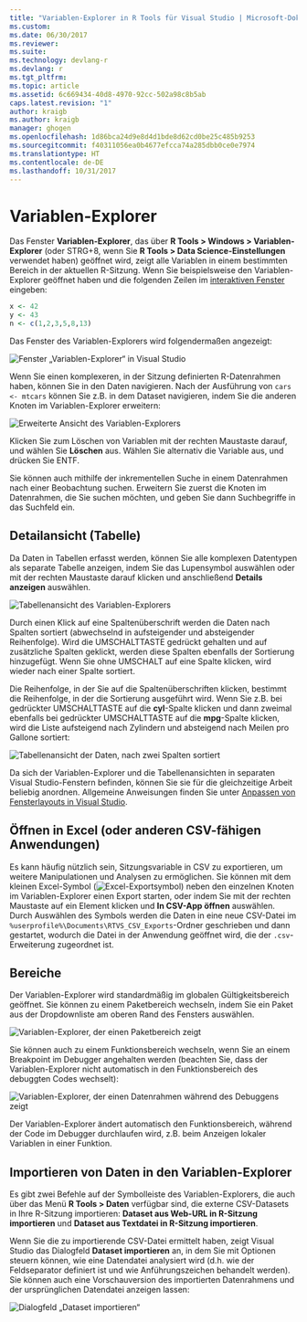 ```yaml
---
title: "Variablen-Explorer in R Tools für Visual Studio | Microsoft-Dokumentation"
ms.custom: 
ms.date: 06/30/2017
ms.reviewer: 
ms.suite: 
ms.technology: devlang-r
ms.devlang: r
ms.tgt_pltfrm: 
ms.topic: article
ms.assetid: 6c669434-40d8-4970-92cc-502a98c8b5ab
caps.latest.revision: "1"
author: kraigb
ms.author: kraigb
manager: ghogen
ms.openlocfilehash: 1d86bca24d9e8d4d1bde8d62cd0be25c485b9253
ms.sourcegitcommit: f40311056ea0b4677efcca74a285dbb0ce0e7974
ms.translationtype: HT
ms.contentlocale: de-DE
ms.lasthandoff: 10/31/2017
---
```

# <a name="variable-explorer"></a>Variablen-Explorer

Das Fenster **Variablen-Explorer**, das über **R Tools > Windows > Variablen-Explorer** (oder STRG+8, wenn Sie **R Tools > Data Science-Einstellungen** verwendet haben) geöffnet wird, zeigt alle Variablen in einem bestimmten Bereich in der aktuellen R-Sitzung. Wenn Sie beispielsweise den Variablen-Explorer geöffnet haben und die folgenden Zeilen im [interaktiven Fenster](interactive-repl.md) eingeben:

```R
x <- 42
y <- 43
n <- c(1,2,3,5,8,13)
```
 
Das Fenster des Variablen-Explorers wird folgendermaßen angezeigt:

![Fenster „Variablen-Explorer“ in Visual Studio](media/variable-explorer-window.png)

Wenn Sie einen komplexeren, in der Sitzung definierten R-Datenrahmen haben, können Sie in den Daten navigieren. Nach der Ausführung von `cars <- mtcars` können Sie z.B. in dem Dataset navigieren, indem Sie die anderen Knoten im Variablen-Explorer erweitern:
 
![Erweiterte Ansicht des Variablen-Explorers](media/variable-explorer-expanded-results.png)
 
Klicken Sie zum Löschen von Variablen mit der rechten Maustaste darauf, und wählen Sie **Löschen** aus. Wählen Sie alternativ die Variable aus, und drücken Sie ENTF.

Sie können auch mithilfe der inkrementellen Suche in einem Datenrahmen nach einer Beobachtung suchen. Erweitern Sie zuerst die Knoten im Datenrahmen, die Sie suchen möchten, und geben Sie dann Suchbegriffe in das Suchfeld ein.

## <a name="details-table-view"></a>Detailansicht (Tabelle)

Da Daten in Tabellen erfasst werden, können Sie alle komplexen Datentypen als separate Tabelle anzeigen, indem Sie das Lupensymbol auswählen oder mit der rechten Maustaste darauf klicken und anschließend **Details anzeigen** auswählen. 

![Tabellenansicht des Variablen-Explorers](media/variable-explorer-table-view.png)

Durch einen Klick auf eine Spaltenüberschrift werden die Daten nach Spalten sortiert (abwechselnd in aufsteigender und absteigender Reihenfolge). Wird die UMSCHALTTASTE gedrückt gehalten und auf zusätzliche Spalten geklickt, werden diese Spalten ebenfalls der Sortierung hinzugefügt. Wenn Sie ohne UMSCHALT auf eine Spalte klicken, wird wieder nach einer Spalte sortiert.

Die Reihenfolge, in der Sie auf die Spaltenüberschriften klicken, bestimmt die Reihenfolge, in der die Sortierung ausgeführt wird. Wenn Sie z.B. bei gedrückter UMSCHALTTASTE auf die **cyl**-Spalte klicken und dann zweimal ebenfalls bei gedrückter UMSCHALTTASTE auf die **mpg**-Spalte klicken, wird die Liste aufsteigend nach Zylindern und absteigend nach Meilen pro Gallone sortiert:

![Tabellenansicht der Daten, nach zwei Spalten sortiert](media/variable-explorer-table-view-sorting.png)

Da sich der Variablen-Explorer und die Tabellenansichten in separaten Visual Studio-Fenstern befinden, können Sie sie für die gleichzeitige Arbeit beliebig anordnen. Allgemeine Anweisungen finden Sie unter [Anpassen von Fensterlayouts in Visual Studio](../ide/customizing-window-layouts-in-visual-studio.md).

## <a name="open-in-excel-or-other-csv-capable-application"></a>Öffnen in Excel (oder anderen CSV-fähigen Anwendungen)

Es kann häufig nützlich sein, Sitzungsvariable in CSV zu exportieren, um weitere Manipulationen und Analysen zu ermöglichen. Sie können mit dem kleinen Excel-Symbol (![Excel-Exportsymbol](media/variable-explorer-excel-icon.png)) neben den einzelnen Knoten im Variablen-Explorer einen Export starten, oder indem Sie mit der rechten Maustaste auf ein Element klicken und **In CSV-App öffnen** auswählen. Durch Auswählen des Symbols werden die Daten in eine neue CSV-Datei im `%userprofile%\Documents\RTVS_CSV_Exports`-Ordner geschrieben und dann gestartet, wodurch die Datei in der Anwendung geöffnet wird, die der `.csv`-Erweiterung zugeordnet ist.

## <a name="scopes"></a>Bereiche

Der Variablen-Explorer wird standardmäßig im globalen Gültigkeitsbereich geöffnet. Sie können zu einem Paketbereich wechseln, indem Sie ein Paket aus der Dropdownliste am oberen Rand des Fensters auswählen.

![Variablen-Explorer, der einen Paketbereich zeigt](media/variable-explorer-package-scopes.png)

Sie können auch zu einem Funktionsbereich wechseln, wenn Sie an einem Breakpoint im Debugger angehalten werden (beachten Sie, dass der Variablen-Explorer nicht automatisch in den Funktionsbereich des debuggten Codes wechselt):

![Variablen-Explorer, der einen Datenrahmen während des Debuggens zeigt](media/variable-explorer-as-locals-window.png)

Der Variablen-Explorer ändert automatisch den Funktionsbereich, während der Code im Debugger durchlaufen wird, z.B. beim Anzeigen lokaler Variablen in einer Funktion.


## <a name="importing-data-into-variable-explorer"></a>Importieren von Daten in den Variablen-Explorer

Es gibt zwei Befehle auf der Symbolleiste des Variablen-Explorers, die auch über das Menü **R Tools > Daten** verfügbar sind, die externe CSV-Datasets in Ihre R-Sitzung importieren: **Dataset aus Web-URL in R-Sitzung importieren** und **Dataset aus Textdatei in R-Sitzung importieren**. 

Wenn Sie die zu importierende CSV-Datei ermittelt haben, zeigt Visual Studio das Dialogfeld **Dataset importieren** an, in dem Sie mit Optionen steuern können, wie eine Datendatei analysiert wird (d.h. wie der Feldseparator definiert ist und wie Anführungszeichen behandelt werden). Sie können auch eine Vorschauversion des importierten Datenrahmens und der ursprünglichen Datendatei anzeigen lassen:

![Dialogfeld „Dataset importieren“](media/variable-explorer-import-dataset-dialog.png)
